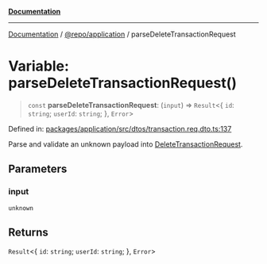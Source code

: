 [**Documentation**](../../../README.md)

***

[Documentation](../../../README.md) / [@repo/application](../README.md) / parseDeleteTransactionRequest

# Variable: parseDeleteTransactionRequest()

> `const` **parseDeleteTransactionRequest**: (`input`) => `Result`\<\{ `id`: `string`; `userId`: `string`; \}, `Error`\>

Defined in: [packages/application/src/dtos/transaction.req.dto.ts:137](https://github.com/o3osatoshi/experiment/blob/54ab00df974a3e9f8283fbcd8c611ed1e0274132/packages/application/src/dtos/transaction.req.dto.ts#L137)

Parse and validate an unknown payload into [DeleteTransactionRequest](../type-aliases/DeleteTransactionRequest.md).

## Parameters

### input

`unknown`

## Returns

`Result`\<\{ `id`: `string`; `userId`: `string`; \}, `Error`\>
